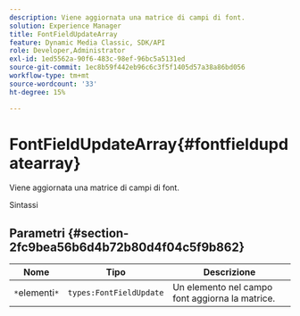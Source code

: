 ```yaml
---
description: Viene aggiornata una matrice di campi di font.
solution: Experience Manager
title: FontFieldUpdateArray
feature: Dynamic Media Classic, SDK/API
role: Developer,Administrator
exl-id: 1ed5562a-90f6-483c-98ef-96bc5a5131ed
source-git-commit: 1ec8b59f442eb96c6c3f5f1405d57a38a86bd056
workflow-type: tm+mt
source-wordcount: '33'
ht-degree: 15%

---
```


# FontFieldUpdateArray{#fontfieldupdatearray}

Viene aggiornata una matrice di campi di font.

Sintassi

## Parametri {#section-2fc9bea56b6d4b72b80d4f04c5f9b862}

| Nome | Tipo | Descrizione |
|---|---|---|
| `*`elementi`*` | `types:FontFieldUpdate` | Un elemento nel campo font aggiorna la matrice. |
